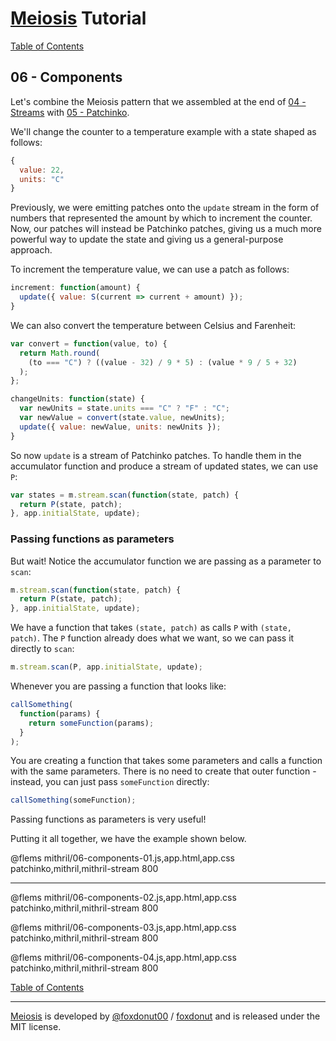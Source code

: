 # [Meiosis](https://meiosis.js.org) Tutorial

[Table of Contents](toc.html)

## 06 - Components

Let's combine the Meiosis pattern that we assembled at the end of
[04 - Streams](04-streams-mithril.html) with [05 - Patchinko](05-patchinko-mithril.html).

We'll change the counter to a temperature example with a state shaped as follows:

```js
{
  value: 22,
  units: "C"
}
```

Previously, we were emitting patches onto the `update` stream in the form of numbers that
represented the amount by which to increment the counter. Now, our patches will instead be
Patchinko patches, giving us a much more powerful way to update the state and giving us a
general-purpose approach.

To increment the temperature value, we can use a patch as follows:

```js
increment: function(amount) {
  update({ value: S(current => current + amount) });
}
```

We can also convert the temperature between Celsius and Farenheit:

```js
var convert = function(value, to) {
  return Math.round(
    (to === "C") ? ((value - 32) / 9 * 5) : (value * 9 / 5 + 32)
  );
};

changeUnits: function(state) {
  var newUnits = state.units === "C" ? "F" : "C";
  var newValue = convert(state.value, newUnits);
  update({ value: newValue, units: newUnits });
}
```

So now `update` is a stream of Patchinko patches. To handle them in the accumulator function
and produce a stream of updated states, we can use `P`:

```js
var states = m.stream.scan(function(state, patch) {
  return P(state, patch);
}, app.initialState, update);
```

### Passing functions as parameters

But wait! Notice the accumulator function we are passing as a parameter to `scan`:

```js
m.stream.scan(function(state, patch) {
  return P(state, patch);
}, app.initialState, update);
```

We have a function that takes `(state, patch)` as calls `P` with `(state, patch)`. The `P`
function already does what we want, so we can pass it directly to `scan`:

```js
m.stream.scan(P, app.initialState, update);
```

Whenever you are passing a function that looks like:

```js
callSomething(
  function(params) {
    return someFunction(params);
  }
);
```

You are creating a function that takes some parameters and calls a function with the same
parameters. There is no need to create that outer function - instead, you can just pass
`someFunction` directly:

```js
callSomething(someFunction);
```

Passing functions as parameters is very useful!

Putting it all together, we have the example shown below.

@flems mithril/06-components-01.js,app.html,app.css patchinko,mithril,mithril-stream 800

-----

@flems mithril/06-components-02.js,app.html,app.css patchinko,mithril,mithril-stream 800

@flems mithril/06-components-03.js,app.html,app.css patchinko,mithril,mithril-stream 800

@flems mithril/06-components-04.js,app.html,app.css patchinko,mithril,mithril-stream 800

[Table of Contents](toc.html)

-----

[Meiosis](https://meiosis.js.org) is developed by [@foxdonut00](http://twitter.com/foxdonut00) / [foxdonut](https://github.com/foxdonut) and is released under the MIT license.
